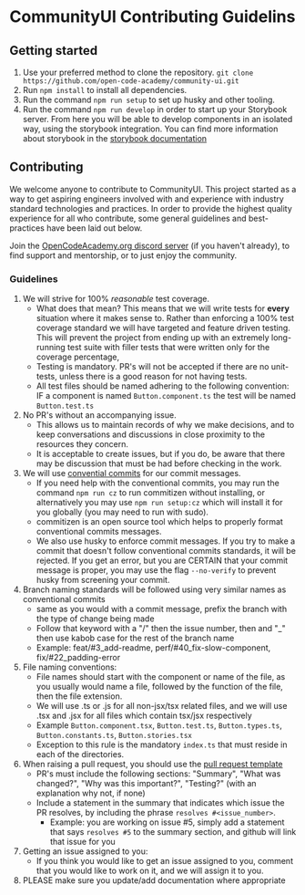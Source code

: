 # CommunityUI Contributing Guidelins

## Getting started

1. Use your preferred method to clone the repository. `git clone https://github.com/open-code-academy/community-ui.git`
2. Run `npm install` to install all dependencies.
3. Run the command `npm run setup` to set up husky and other tooling.
4. Run the command `npm run develop` in order to start up your Storybook server.
   From here you will be able to develop components in an isolated way, using the storybook integration.
   You can find more information about storybook in the [storybook documentation](https://storybook.js.org/docs/react/get-started/introduction)

## Contributing

We welcome anyone to contribute to CommunityUI. This project started as a way to get aspiring engineers
involved with and experience with industry standard technologies and practices. In order
to provide the highest quality experience for all who contribute, some general guidelines and
best-practices have been laid out below.

Join the [OpenCodeAcademy.org discord server](https://discord.gg/feCpvsXFBf) (if you haven't already), to find support and mentorship, or to just enjoy the community.

### Guidelines

1. We will strive for 100% _reasonable_ test coverage.
    - What does that mean? This means that we will write tests for **every** situation where it makes sense to.
      Rather than enforcing a 100% test coverage standard we will have targeted and feature driven testing.
      This will prevent the project from ending up with an extremely long-running test suite with
      filler tests that were written only for the coverage percentage,
    - Testing is mandatory. PR's will not be accepted if there are no unit-tests, unless there is a good reason for not having tests.
    - All test files should be named adhering to the following convention: IF a component is named `Button.component.ts` the test will be named `Button.test.ts`
2. No PR's without an accompanying issue.
    - This allows us to maintain records of why we make decisions, and to keep conversations and discussions in close proximity to the resources
      they concern.
    - It is acceptable to create issues, but if you do, be aware that there may be discussion that must be had before checking in the work.
3. We will use [convential commits](https://www.conventionalcommits.org/en/v1.0.0-beta.2/) for our commit messages.
    - If you need help with the conventional commits, you may run the command `npm run cz` to run commitizen without installing,
      or alternatively you may use `npm run setup:cz` which will install it for you globally (you may need to run with sudo).
    - commitizen is an open source tool which helps to properly format conventional commits messages.
    - We also use husky to enforce commit messages. If you try to make a commit that doesn't follow conventional commits
      standards, it will be rejected. If you get an error, but you are CERTAIN that your commit message is proper, you may
      use the flag `--no-verify` to prevent husky from screening your commit.
4. Branch naming standards will be followed using very similar names as conventional commits
    - same as you would with a commit message, prefix the branch with the type of change being made
    - Follow that keyword with a "/" then the issue number, then and "\_" then use kabob case for the rest of the branch name
    - Example: feat/#3_add-readme, perf/#40_fix-slow-component, fix/#22_padding-error
5. File naming conventions:
    - File names should start with the component or name of the file, as you usually would name a file, followed by the function of the file, then the file extension.
    - We will use .ts or .js for all non-jsx/tsx related files, and we will use .tsx and .jsx for all files which contain tsx/jsx respectively
    - Example `Button.component.tsx`, `Button.test.ts`, `Button.types.ts`, `Button.constants.ts`, `Button.stories.tsx`
    - Exception to this rule is the mandatory `index.ts` that must reside in each of the directories.
6. When raising a pull request, you should use the [pull request template](https://github.com/open-code-academy/community-ui/tree/main/docs/PR_TEMPLATE.md)
    - PR's must include the following sections: "Summary", "What was changed?", "Why was this important?", "Testing?" (with an explanation why not, if none)
    - Include a statement in the summary that indicates which issue the PR resolves, by including the phrase `resolves #<issue_number>`.
        - Example: you are working on issue #5, simply add a statement that says `resolves #5` to the summary section, and github will link that issue for you
7. Getting an issue assigned to you:
    - If you think you would like to get an issue assigned to you, comment that you would like to work on it, and we will assign it to you.
8. PLEASE make sure you update/add documentation where appropriate
